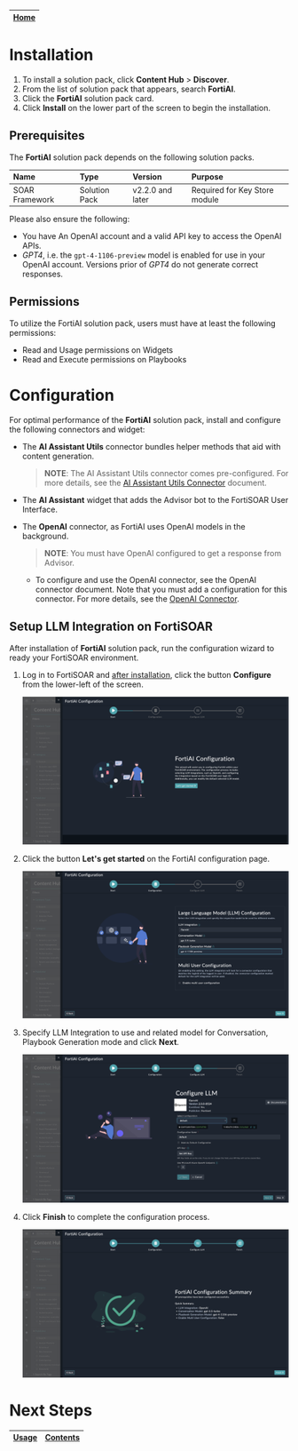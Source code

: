 |[Home](../README.md) |
|--------------------------------------------|

# Installation

1. To install a solution pack, click **Content Hub** > **Discover**.
2. From the list of solution pack that appears, search **FortiAI**.
3. Click the **FortiAI** solution pack card.
4. Click **Install** on the lower part of the screen to begin the installation.

## Prerequisites

The **FortiAI** solution pack depends on the following solution packs.

| Name                     | Type          | Version           | Purpose                                |
|:-------------------------|:--------------|:------------------|:---------------------------------------|
| SOAR Framework           | Solution Pack | v2.2.0 and later  | Required for Key Store module          |

Please also ensure the following:

- You have An OpenAI account and a valid API key to access the OpenAI APIs.
- *GPT4*, i.e. the `gpt-4-1106-preview` model is enabled for use in your OpenAI account. Versions prior of *GPT4* do not generate correct responses. 

## Permissions

To utilize the FortiAI solution pack, users must have at least the following permissions:

- Read and Usage permissions on Widgets
- Read and Execute permissions on Playbooks

# Configuration

For optimal performance of the **FortiAI** solution pack, install and configure the following connectors and widget:

- The **AI Assistant Utils** connector bundles helper methods that aid with content generation. 

  >**NOTE**: The AI Assistant Utils connector comes pre-configured. For more details, see the [AI Assistant Utils Connector](https://docs.fortinet.com/document/fortisoar/1.0.0/ai-assistant-utils/690/ai-assistant-utils-v1-0-0) document.

- The **AI Assistant** widget that adds the Advisor bot to the FortiSOAR User Interface.

- The **OpenAI** connector, as FortiAI uses OpenAI models in the background.  
    
    >**NOTE**: You must have OpenAI configured to get a response from Advisor. 

    - To configure and use the OpenAI connector, see the OpenAI connector document. Note that you must add a configuration for this connector. For more details, see the [OpenAI Connector](https://docs.fortinet.com/document/fortisoar/2.0.0/openai/706/openai-v2-0-0).

## Setup LLM Integration on FortiSOAR

After installation of **FortiAI** solution pack, run the configuration wizard to ready your FortiSOAR environment.

1. Log in to FortiSOAR and [after installation](#installation), click the button **Configure** from the lower-left of the screen.

    ![FortiAI start configuration](./res/config-wizard-00.png)

2. Click the button **Let's get started** on the FortiAI configuration page.

    ![FortiAI configuration get started](./res/config-wizard-01.png)

3. Specify LLM Integration to use and related model for Conversation, Playbook Generation mode and click **Next**.

    ![Define LLM Integration](./res/config-wizard-02.png)

4. Click **Finish** to complete the configuration process.

    ![All set](./res/config-wizard-03.png)

# Next Steps
| [Usage](./usage.md) | [Contents](./contents.md) |
|---------------------|---------------------------|
